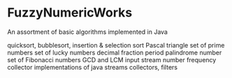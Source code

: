 # FuzzyNumericWorks
An assortment of basic algorithms implemented in Java

quicksort, bubblesort, insertion & selection sort
Pascal triangle
set of prime numbers
set of lucky numbers
decimal fraction period
palindrome number
set of Fibonacci numbers
GCD and LCM
input stream number frequency collector
implementations of java streams collectors, filters
